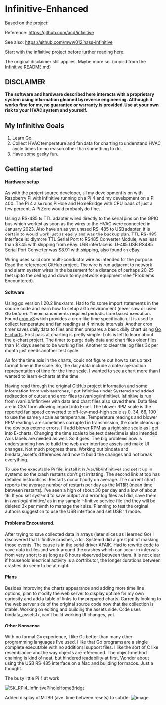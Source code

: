 # Infinitive-Enhanced
Based on the project:

Reference:	https://github.com/acd/infinitive

See also:	https://github.com/mww012/hass-infinitive

Start with the infinitive project before further reading here.


The original disclaimer still applies. Maybe more so. (copied from the Infinitive README.md)

## **DISCLAIMER**
**The software and hardware described here interacts with a proprietary system using information gleaned by reverse engineering.  Although it works fine for me, no guarantee or warranty is provided.  Use at your own risk to your HVAC system and yourself.**

## My Infinitive Goals
1. Learn Go.
2. Collect HVAC temperature and fan data for charting to understand HVAC cycle times for no reason other than something to do.
3. Have some geeky fun.

## Getting started

#### Hardware setup
As with the project source developer, all my development is on with Raspberry Pi with Infinitive running on a Pi 4 and my development on a Pi 400. The Pi 4 also runs PiHole and HomeBridge with CPU loads of just a few percent. A Pi Zero would probably do fine.

Using a RS-485 to TTL adapter wired directly to the serial pins on the GPIO bus which worked as soon as the wires to the HVAC were connected in January 2023. Also have an as yet unused RS-485 to USB adapter, it is certain to would work just as easily and was the backup plan.
TTL RS-485 interface is:	dlymore TTL Serial Port to RS485 Converter Module, was less than $7.45 with shipping from eBay.
USB interface is:	U-485 USB RS485 Serial Port Converter was $8.91 with shipping, also found on eBay.

Wiring uses solid core multi-conductor wire as intended for the purpose. Read the referenced GitHub project. The wire is run adjacent to network and alarm system wires in the basement for a distance of perhaps 20-25 feet up to the ceiling and down to my network equipment (see “Problems Encountered).

#### Software
Using go version 1.20.2 linux/arm. Had to fix some import statements in the source code and learn how to setup a Go environment (never saw or used Go before). The enhancements required periodic time based execution. Found [cron v3](https://github.com/robfig/cron) which provides a cron-like time specification. It is used to collect temperature and fan readings at 4 minute intervals. Another cron timer saves daily data to files and then prepares a basic daily chart using [Go E-charts](https://github.com/go-echarts/go-echarts). First pass at charting is pretty simple. Lots is left to learn about the e-chart project. The timer to purge daily data and chart files older files than 14 days seems to be working fine. Another to clear the log files 3x per month just needs another test cycle.

As for the time axis in the charts, could not figure out how to set up text format time in the scale. So, the daily data include a date.dayFraction representation of time for the time scale. I wanted to see a chart more than I wanted to learn e-charts at the time.

Having read through the original GitHub project information and some information from web searches, I put Infinitive under Systemd and added redirection of output and error files to /var/log/infinitive/. Infinitive is run from /var/lib/infinitive/ with data and chart files also saved there. Data files are in CSV form allowing import into Excel.
The blower RPM scale is the reported fan speed converted to off-low-med-high scale as 0, 34, 66, 100 to use the same y scale as temperarure. Temperature readings and blower RPM readings are sometimes corrupted in transmission, the code cleans up the obvious exteme errors. I'll add blower RPM as a right side scale as I get into E-charts. Changing the time scale to be text date/time is also intended. Axis labels are needed as well. So it goes.
The big problems now is understanding how to build the web user interface assets and make UI changes. Not much progress there. Working out bindata and bindata_assetfs differences and how to build the changes and not break everything.

To use the executable Pi file, install it in /var/lib/infinitive/ and set it up in systemd so the crash restarts don't get irritating. The second link at top has detailed instructions. Restarts occur hourly on average. The current chart reports the average number of restarts per day as the MTBR (mean time between restarts). I've seen a high of about 30 per day and a low of about 16. If you set systemd to save output and error log files as I did, save them in /var/log/infinitive/ as in my sample infinitive.service file and they will be deleted 3x per month to manage their size. Planning to test the orginal authors suggestion to use the USB interface and set USB 1.1 mode.

#### Problems Encountered.
After trying to save collected data in arrays (later slices as I learned Go) I discovered that Infinitive crashes, a lot. Systemd did a great job of masking those events. The cause is in the serial driver AFAIK. Had to rewrite code to save data in files and work around the crashes which can occur in intervals from very short to as long as 8 hours observed  between them. It is not clear if household electrical activity is a contributor, the longer durations between crashes do seem to be at night.

#### Plans
Besides improving the charts appearance and adding more time line options, plan to modify the web server to display uptime for my own curiosity and add a table of links to the prepared charts. Currently looking to the web server side of the original source code now that the collection is stable. Working on editing and building the assets side. Code uses bindata_assetsfx, can't build working UI changes, yet.

#### Other Nonsense
With no formal Go experience, I like Go better than many other programming languages I’ve used. I like that Go programs are a single complete executable with no additional support files. I like the sort of C like resemblance and the way objects are referenced. The object-method chaining is kind of neat, but hindered readability at first. Wonder about using the USB RS-485 interface on a Mac and building for macos. Just a thought.

The busy little Pi 4 at work

![SK_RPi4_InfinitivePiholeHomeBridge](https://github.com/skutoroff/Infinitive-Carrier-HVAC-Enhanced/assets/7796742/19ddfaa0-1728-4202-bb1f-d3513628fa46)

Added display of MTBR (ave. time between resets) to subitle.
![image](https://github.com/skutoroff/Infinitive-Carrier-HVAC-Enhanced/assets/7796742/0e8401a3-c858-4c6b-bf19-30f7ab35f3c7)

